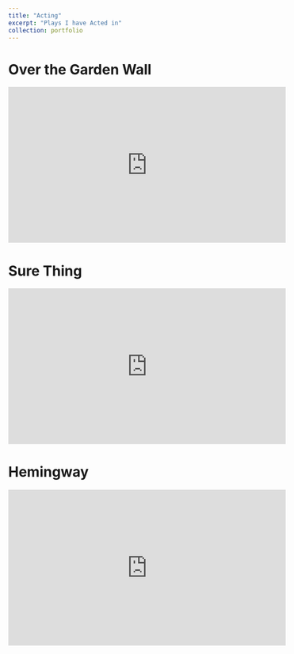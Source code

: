 ```yaml
---
title: "Acting"
excerpt: "Plays I have Acted in"
collection: portfolio
---
```


# Over the Garden Wall

<iframe width="560" height="315" src="https://www.youtube.com/embed/XFRCRdqGJBg?si=kBPqwk_rKOFth8gp" title="YouTube video player" frameborder="0" allow="accelerometer; autoplay; clipboard-write; encrypted-media; gyroscope; picture-in-picture; web-share" referrerpolicy="strict-origin-when-cross-origin" allowfullscreen></iframe>

# Sure Thing

<iframe width="560" height="315" src="https://www.youtube.com/embed/ndziucWIDxc?si=5H76xhlymyFkJKgE" title="YouTube video player" frameborder="0" allow="accelerometer; autoplay; clipboard-write; encrypted-media; gyroscope; picture-in-picture; web-share" referrerpolicy="strict-origin-when-cross-origin" allowfullscreen></iframe>

# Hemingway

<iframe width="560" height="315" src="https://www.youtube.com/embed/UqKonqNT2aw?si=elCBudRyYEQ4cNeT" title="YouTube video player" frameborder="0" allow="accelerometer; autoplay; clipboard-write; encrypted-media; gyroscope; picture-in-picture; web-share" referrerpolicy="strict-origin-when-cross-origin" allowfullscreen></iframe>
